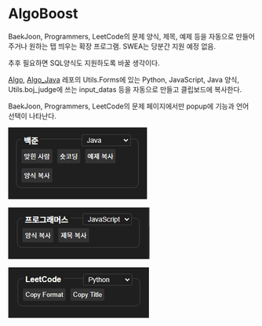 # AlgoBoost

BaekJoon, Programmers, LeetCode의 문제 양식, 제목, 예제 등을 자동으로 만들어주거나 원하는 탭 띄우는 확장 프로그램. SWEA는 당분간 지원 예정 없음.

추후 필요하면 SQL양식도 지원하도록 바꿀 생각이다.

[Algo](https://github.com/ohzeno/Algo), [Algo_Java](https://github.com/ohzeno/Algo_Java) 레포의 Utils.Forms에 있는 Python, JavaScript, Java 양식, Utils.boj_judge에 쓰는 input_datas 등을 자동으로 만들고 클립보드에 복사한다.

BaekJoon, Programmers, LeetCode의 문제 페이지에서만 popup에 기능과 언어 선택이 나타난다.

![](resources\백준.png)

![](resources\프로그래머스.png)

![](resources\릿코드.png)
